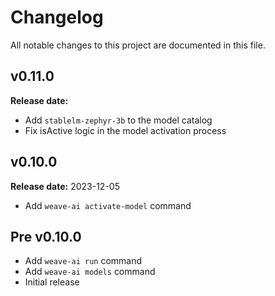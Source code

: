 # Changelog

All notable changes to this project are documented in this file.

## v0.11.0

**Release date:** <TBD>

- Add `stablelm-zephyr-3b` to the model catalog
- Fix isActive logic in the model activation process

## v0.10.0

**Release date:** 2023-12-05

- Add `weave-ai activate-model` command

## Pre v0.10.0

- Add `weave-ai run` command
- Add `weave-ai models` command
- Initial release
